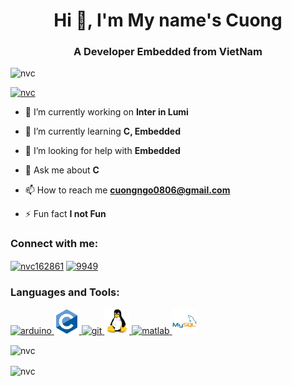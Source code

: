 <h1 align="center">Hi 👋, I'm My name's Cuong</h1>
<h3 align="center">A Developer Embedded from VietNam</h3>

<p align="left"> <img src="https://komarev.com/ghpvc/?username=nvc&label=Profile%20views&color=0e75b6&style=flat" alt="nvc" /> </p>

<p align="left"> <a href="https://github.com/ryo-ma/github-profile-trophy"><img src="https://github-profile-trophy.vercel.app/?username=nvc" alt="nvc" /></a> </p>

- 🔭 I’m currently working on **Inter in Lumi**

- 🌱 I’m currently learning **C, Embedded**

- 🤝 I’m looking for help with **Embedded**

- 💬 Ask me about **C**

- 📫 How to reach me **cuongngo0806@gmail.com**

- ⚡ Fun fact **I not Fun**

<h3 align="left">Connect with me:</h3>
<p align="left">
<a href="https://instagram.com/nvc162" target="blank"><img align="center" src="https://raw.githubusercontent.com/rahuldkjain/github-profile-readme-generator/master/src/images/icons/Social/instagram.svg" alt="nvc162861" height="30" width="40" /></a>
<a href="https://discord.gg/9949" target="blank"><img align="center" src="https://raw.githubusercontent.com/rahuldkjain/github-profile-readme-generator/master/src/images/icons/Social/discord.svg" alt="9949" height="30" width="40" /></a>
</p>

<h3 align="left">Languages and Tools:</h3>
<p align="left"> <a href="https://www.arduino.cc/" target="_blank" rel="noreferrer"> <img src="https://cdn.worldvectorlogo.com/logos/arduino-1.svg" alt="arduino" width="40" height="40"/> </a> <a href="https://www.cprogramming.com/" target="_blank" rel="noreferrer"> <img src="https://raw.githubusercontent.com/devicons/devicon/master/icons/c/c-original.svg" alt="c" width="40" height="40"/> </a> <a href="https://git-scm.com/" target="_blank" rel="noreferrer"> <img src="https://www.vectorlogo.zone/logos/git-scm/git-scm-icon.svg" alt="git" width="40" height="40"/> </a> <a href="https://www.linux.org/" target="_blank" rel="noreferrer"> <img src="https://raw.githubusercontent.com/devicons/devicon/master/icons/linux/linux-original.svg" alt="linux" width="40" height="40"/> </a> <a href="https://www.mathworks.com/" target="_blank" rel="noreferrer"> <img src="https://upload.wikimedia.org/wikipedia/commons/2/21/Matlab_Logo.png" alt="matlab" width="40" height="40"/> </a> <a href="https://www.mysql.com/" target="_blank" rel="noreferrer"> <img src="https://raw.githubusercontent.com/devicons/devicon/master/icons/mysql/mysql-original-wordmark.svg" alt="mysql" width="40" height="40"/> </a> </p>

<p><img align="center" src="https://github-readme-stats.vercel.app/api/top-langs?username=nvc&show_icons=true&locale=en&layout=compact" alt="nvc" /></p>

<p><img align="center" src="https://github-readme-streak-stats.herokuapp.com/?user=nvc&" alt="nvc" /></p>

